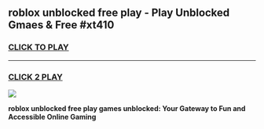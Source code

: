 
## roblox unblocked free play - Play Unblocked Gmaes & Free #xt410
<h3>
<a href="https://news.freeplayer.one?title=roblox_unblocked_free_play&ref=24F">CLICK TO PLAY</a></h3>
<hr>

<h3>
<a href="https://news.freeplayer.one?title=roblox_unblocked_free_play&ref=24F">CLICK 2 PLAY</a>
  
</h3>

<a href="https://news.freeplayer.one?title=roblox_unblocked_free_play&ref=24F/"><img src="https://clearcache.store/games.png"></a>


**roblox unblocked free play games unblocked: Your Gateway to Fun and Accessible Online Gaming**
